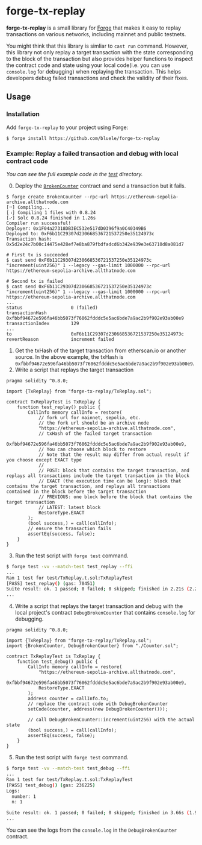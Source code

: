# forge-tx-replay

**forge-tx-replay** is a small library for [Forge](https://github.com/foundry-rs/foundry) that makes it easy to replay transactions on various networks, including mainnet and public testnets.

You might think that this library is simliar to `cast run` command. However, this library not only replay a target transaction with the state corresponding to the block of the transaction but also provides helper functions to inspect the contract code and state using your local code(i.e. you can use `console.log` for debugging) when replaying the transaction. This helps developers debug failed transactions and check the validity of their fixes.

## Usage

### Installation

Add `forge-tx-replay` to your project using Forge:

```
$ forge install https://github.com/bluele/forge-tx-replay
```

### Example: Replay a failed transaction and debug with local contract code

*You can see the full example code in the [test](./test) directory.*

0. Deploy the [`BrokenCounter`](./test/Counter.sol) contract and send a transaction but it fails.

```
$ forge create BrokenCounter --rpc-url https://ethereum-sepolia-archive.allthatnode.com
[⠒] Compiling...
[⠰] Compiling 1 files with 0.8.24
[⠔] Solc 0.8.24 finished in 1.26s
Compiler run successful!
Deployer: 0x1F04a27318DB3EC532e517dD0396f9a0C40349B6
Deployed to: 0xF6b11C29307d230668536721537250e35124973c
Transaction hash: 0x5d2e24c7b00c14475e428ef7e8ba879fbdfadcd6b342e939e3e63710d8a081d7

# First tx is succeeded
$ cast send 0xF6b11C29307d230668536721537250e35124973c "increment(uint256)" 1 --legacy --gas-limit 1000000 --rpc-url https://ethereum-sepolia-archive.allthatnode.com

# Second tx is failed
$ cast send 0xF6b11C29307d230668536721537250e35124973c "increment(uint256)" 1 --legacy --gas-limit 1000000 --rpc-url https://ethereum-sepolia-archive.allthatnode.com
...
status                  0 (failed)
transactionHash         0xfbbf94672e596fa46bb5073f76062fdddc5e5ac6bde7a9ac2b9f902e93ab00e9
transactionIndex        129
...
to                      0xF6b11C29307d230668536721537250e35124973c
revertReason            increment failed
```

1. Get the txHash of the target transaction from etherscan.io or another source. In the above example, the txHash is `0xfbbf94672e596fa46bb5073f76062fdddc5e5ac6bde7a9ac2b9f902e93ab00e9`.
2. Write a script that replays the target transaction

```solidity
pragma solidity ^0.8.0;

import {TxReplay} from "forge-tx-replay/TxReplay.sol";

contract TxReplayTest is TxReplay {
    function test_replay() public {
        CallInfo memory callInfo = restore(
            // fork url for mainnet, sepolia, etc.
            // the fork url should be an archive node
            "https://ethereum-sepolia-archive.allthatnode.com",
            // txHash of the failed target transaction
            0xfbbf94672e596fa46bb5073f76062fdddc5e5ac6bde7a9ac2b9f902e93ab00e9,
            // You can choose which block to restore
            // Note that the result may differ from actual result if you choose except EXACT type
            //
            // POST: block that contains the target transaction, and replays all transactions include the target transaction in the block
            // EXACT (the execution time can be long): block that contains the target transaction, and replays all transactions contained in the block before the target transaction
            // PREVIOUS: one block before the block that contains the target transaction
            // LATEST: latest block
            RestoreType.EXACT
        );
        (bool success,) = call(callInfo);
        // ensure the transaction fails
        assertEq(success, false);
    }
}
```

3. Run the test script with `forge test` command.

```bash
$ forge test -vv --match-test test_replay --ffi
...
Ran 1 test for test/TxReplay.t.sol:TxReplayTest
[PASS] test_replay() (gas: 70451)
Suite result: ok. 1 passed; 0 failed; 0 skipped; finished in 2.21s (2.21s CPU time)
...
```

4. Write a script that replays the target transaction and debug with the local project's contract `DebugBrokenCounter` that contains `console.log` for debugging.

```solidity
pragma solidity ^0.8.0;

import {TxReplay} from "forge-tx-replay/TxReplay.sol";
import {BrokenCounter, DebugBrokenCounter} from "./Counter.sol";

contract TxReplayTest is TxReplay {
    function test_debug() public {
        CallInfo memory callInfo = restore(
            "https://ethereum-sepolia-archive.allthatnode.com",
            0xfbbf94672e596fa46bb5073f76062fdddc5e5ac6bde7a9ac2b9f902e93ab00e9,
            RestoreType.EXACT
        );
        address counter = callInfo.to;
        // replace the contract code with DebugBrokenCounter
        setCode(counter, address(new DebugBrokenCounter()));

        // call DebugBrokenCounter::increment(uint256) with the actual state
        (bool success,) = call(callInfo);
        assertEq(success, false);
    }
}
```

5. Run the test script with `forge test` command.
```bash
$ forge test -vv --match-test test_debug --ffi
...
Ran 1 test for test/TxReplay.t.sol:TxReplayTest
[PASS] test_debug() (gas: 236225)
Logs:
  number: 1
  n: 1

Suite result: ok. 1 passed; 0 failed; 0 skipped; finished in 3.66s (1.94s CPU time)
...
```

You can see the logs from the `console.log` in the `DebugBrokenCounter` contract.
